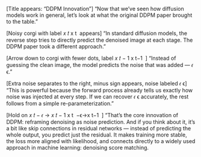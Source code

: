 [Title appears: “DDPM Innovation”]
“Now that we’ve seen how diffusion models work in general, let’s look at what the original DDPM paper brought to the table.”

[Noisy corgi with label 
𝑥
𝑡
x 
t
​
  appears]
“In standard diffusion models, the reverse step tries to directly predict the denoised image at each stage.
The DDPM paper took a different approach.”

[Arrow down to corgi with fewer dots, label 
𝑥
𝑡
−
1
x 
t−1
​
 ]
“Instead of guessing the clean image, the model predicts the noise that was added — 
𝜖
ϵ.”

[Extra noise separates to the right, minus sign appears, noise labeled 
𝜖
ϵ]
“This is powerful because the forward process already tells us exactly how noise was injected at every step.
If we can recover 
𝜖
ϵ accurately, the rest follows from a simple re-parameterization.”

[Hold on 
𝑥
𝑡
−
𝜖
→
𝑥
𝑡
−
1
x 
t
​
 −ϵ→x 
t−1
​
 ]
“That’s the core innovation of DDPM: reframing denoising as noise prediction.
And if you think about it, it’s a bit like skip connections in residual networks — instead of predicting the whole output, you predict just the residual.
It makes training more stable, the loss more aligned with likelihood,
and connects directly to a widely used approach in machine learning: denoising score matching.
